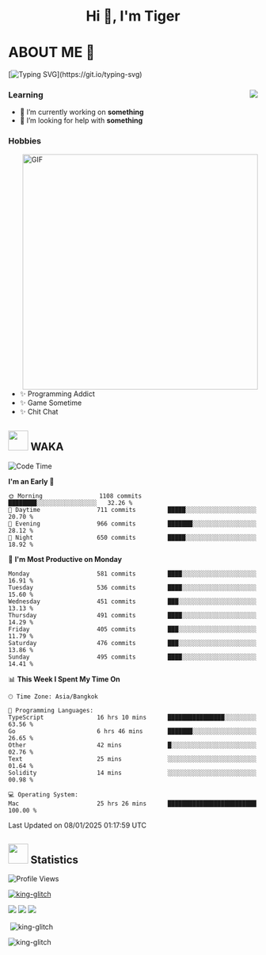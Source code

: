 <h1 align="center">Hi 👋, I'm Tiger</h1>




# ABOUT ME 💬

[![Typing SVG](https://readme-typing-svg.herokuapp.com?color=22F771&vCenter=true&lines=A+perssionate+developer+from+nowhere.)](https://git.io/typing-svg)

<div>
 <img align="right" src="https://spotify-github-profile.vercel.app/api/view?uid=12129734423&cover_image=false&theme=default&bar_color=22d016&bar_color_cover=true" />
 <h3>Learning</h3>
 
 <ul>
  <li>🔭 I’m currently working on <b>something</b></li>
  <li>🤝 I’m looking for help with <b>something</b></li>
 </ul>
 
</div>
<div>
 <h3>Hobbies</h3>
 <img align="right" height="475px"  alt="GIF" src="https://i.pinimg.com/originals/1f/b7/db/1fb7dbee557e5ed509f7517da8a84d58.gif" />
 <ul>
  <li>✨ Programming Addict</li>
  <li>✨ Game Sometime</li>
  <li>✨ Chit Chat</li>
 </ul>
 
</div>



## <img height="40" src="https://raw.githubusercontent.com/innng/innng/master/assets/kyubey.gif"/> WAKA

<!--START_SECTION:waka-->
![Code Time](http://img.shields.io/badge/Code%20Time-3%2C077%20hrs%2054%20mins-blue)

**I'm an Early 🐤** 

```text
🌞 Morning                1108 commits        ████████░░░░░░░░░░░░░░░░░   32.26 % 
🌆 Daytime                711 commits         █████░░░░░░░░░░░░░░░░░░░░   20.70 % 
🌃 Evening                966 commits         ███████░░░░░░░░░░░░░░░░░░   28.12 % 
🌙 Night                  650 commits         █████░░░░░░░░░░░░░░░░░░░░   18.92 % 
```
📅 **I'm Most Productive on Monday** 

```text
Monday                   581 commits         ████░░░░░░░░░░░░░░░░░░░░░   16.91 % 
Tuesday                  536 commits         ████░░░░░░░░░░░░░░░░░░░░░   15.60 % 
Wednesday                451 commits         ███░░░░░░░░░░░░░░░░░░░░░░   13.13 % 
Thursday                 491 commits         ████░░░░░░░░░░░░░░░░░░░░░   14.29 % 
Friday                   405 commits         ███░░░░░░░░░░░░░░░░░░░░░░   11.79 % 
Saturday                 476 commits         ███░░░░░░░░░░░░░░░░░░░░░░   13.86 % 
Sunday                   495 commits         ████░░░░░░░░░░░░░░░░░░░░░   14.41 % 
```


📊 **This Week I Spent My Time On** 

```text
🕑︎ Time Zone: Asia/Bangkok

💬 Programming Languages: 
TypeScript               16 hrs 10 mins      ████████████████░░░░░░░░░   63.56 % 
Go                       6 hrs 46 mins       ███████░░░░░░░░░░░░░░░░░░   26.65 % 
Other                    42 mins             █░░░░░░░░░░░░░░░░░░░░░░░░   02.76 % 
Text                     25 mins             ░░░░░░░░░░░░░░░░░░░░░░░░░   01.64 % 
Solidity                 14 mins             ░░░░░░░░░░░░░░░░░░░░░░░░░   00.98 % 

💻 Operating System: 
Mac                      25 hrs 26 mins      █████████████████████████   100.00 % 
```


 Last Updated on 08/01/2025 01:17:59 UTC
<!--END_SECTION:waka-->
## <img height="40" src="https://raw.githubusercontent.com/innng/innng/master/assets/kyubey.gif"/> Statistics
![Profile Views](https://komarev.com/ghpvc/?username=king-glitch)  

<p align="left"> 
 <a href="https://github.com/ryo-ma/github-profile-trophy">
  <img src="https://github-profile-trophy.vercel.app/?username=king-glitch&theme=dracula" alt="king-glitch" />
 </a> </p>

![](https://github-profile-summary-cards.vercel.app/api/cards/profile-details?username=king-glitch&theme=dracula)
![](https://github-profile-summary-cards.vercel.app/api/cards/stats?username=king-glitch&theme=dracula) 
![](https://github-profile-summary-cards.vercel.app/api/cards/productive-time?username=king-glitch&theme=dracula)


<p>&nbsp;<img align="center" src="https://github-readme-stats.vercel.app/api?username=king-glitch&theme=dracula" alt="king-glitch" /></p>

<p><img align="center" src="https://github-readme-streak-stats.herokuapp.com/?user=king-glitch&theme=dracula" alt="king-glitch" /></p>
